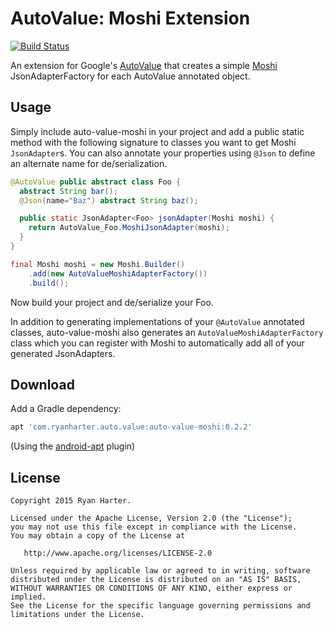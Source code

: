 # AutoValue: Moshi Extension

[![Build Status](https://travis-ci.org/rharter/auto-value-moshi.svg?branch=master)](https://travis-ci.org/rharter/auto-value-moshi)

An extension for Google's [AutoValue](https://github.com/google/auto) that creates a simple [Moshi](https://github.com/square/moshi) JsonAdapterFactory for each AutoValue annotated object.

## Usage

Simply include auto-value-moshi in your project and add a public static method with the following
signature to classes you want to get Moshi `JsonAdapter`s. You can also annotate your properties
using `@Json` to define an alternate name for de/serialization.

```java
@AutoValue public abstract class Foo {
  abstract String bar();
  @Json(name="Baz") abstract String baz();

  public static JsonAdapter<Foo> jsonAdapter(Moshi moshi) {
    return AutoValue_Foo.MoshiJsonAdapter(moshi);
  }
}

final Moshi moshi = new Moshi.Builder()
    .add(new AutoValueMoshiAdapterFactory())
    .build();
```

Now build your project and de/serialize your Foo.

In addition to generating implementations of your `@AutoValue` annotated classes, auto-value-moshi also generates an `AutoValueMoshiAdapterFactory` class which you can register with Moshi to automatically add all of your generated JsonAdapters.

## Download

Add a Gradle dependency:

```groovy
apt 'com.ryanharter.auto.value:auto-value-moshi:0.2.2'
```

(Using the [android-apt](https://bitbucket.org/hvisser/android-apt) plugin)

## License

```
Copyright 2015 Ryan Harter.

Licensed under the Apache License, Version 2.0 (the "License");
you may not use this file except in compliance with the License.
You may obtain a copy of the License at

   http://www.apache.org/licenses/LICENSE-2.0

Unless required by applicable law or agreed to in writing, software
distributed under the License is distributed on an "AS IS" BASIS,
WITHOUT WARRANTIES OR CONDITIONS OF ANY KIND, either express or implied.
See the License for the specific language governing permissions and
limitations under the License.
```
